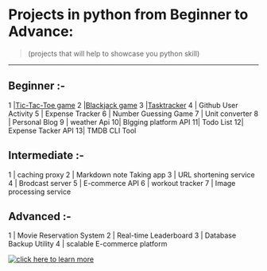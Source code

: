 # Projects in python from Beginner to Advance: 
> (projects that will help to showcase you python skill)

---

## Beginner :- 
 
1 |[Tic-Tac-Toe game](https://github.com/abydow/Tic_Tac_Toe-game.git)
2 |[Blackjack game](https://github.com/abydow/Black-jack-game.git) 
3 |[Tasktracker](https://github.com/abydow/Tasktracker-CLI-.git)
4 | Github User Activity
5 | Expense Tracker
6 | Number Guessing Game
7 | Unit converter
8 | Personal Blog
9 | weather Api
10| Blgging platform API
11| Todo List 
12| Expense Tacker API
13| TMDB CLI Tool

## Intermediate :- 

1 | caching proxy
2 | Markdown note Taking app
3 | URL shortening service
4 | Brodcast server 
5 | E-commerce API
6 | workout tracker
7 | Image processing service

## Advanced :- 

1 | Movie Reservation System
2 | Real-time Leaderboard
3 | Database Backup Utility
4 | scalable E-commerce platform

[![click here to learn more](https://img.shields.io/badge/CLICK-HERE-TO=KNOW-MORE-green?style=for-the-badge)](https://roadmap.sh)




